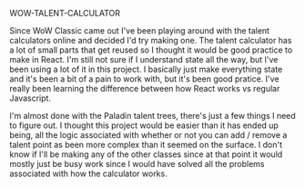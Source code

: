 WOW-TALENT-CALCULATOR

Since WoW Classic came out I've been playing around with the talent calculators online and decided I'd try making one. The talent calculator has a lot of small parts that get reused so I thought it would be good practice to make in React. I'm still not sure if I understand state all the way, but I've been using a lot of it in this project. I basically just make everything state and it's been a bit of a pain to work with, but it's been good pratice. I've really been learning the difference between how React works vs regular Javascript.

I'm almost done with the Paladin talent trees, there's just a few things I need to figure out. I thought this project would be easier than it has ended up being, all the logic associated with whether or not you can add / remove a talent point as been more complex than it seemed on the surface. I don't know if I'll be making any of the other classes since at that point it would mostly just be busy work since I would have solved all the problems associated with how the calculator works.
